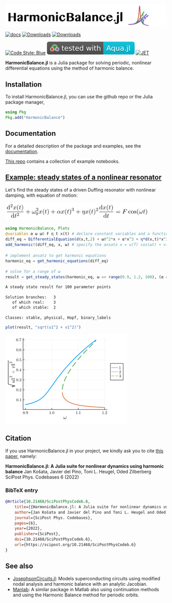 <img src="./logo.png" width="750" align="top">

[![docs](https://img.shields.io/badge/docs-online-blue.svg)](https://nonlinearoscillations.github.io/HarmonicBalance.jl/)
[![Downloads](https://img.shields.io/badge/dynamic/json?url=http%3A%2F%2Fjuliapkgstats.com%2Fapi%2Fv1%2Ftotal_downloads%2FHarmonicBalance&query=total_requests&label=Downloads)](https://juliapkgstats.com/pkg/HarmonicBalance)
[![Downloads](https://img.shields.io/badge/dynamic/json?url=http%3A%2F%2Fjuliapkgstats.com%2Fapi%2Fv1%2Fmonthly_downloads%2FHarmonicBalance&query=total_requests&suffix=%2Fmonth&label=Downloads)](https://juliapkgstats.com/pkg/HarmonicBalance)

[![Code Style: Blue](https://img.shields.io/badge/code%20style-blue-4495d1.svg)](https://github.com/invenia/BlueStyle)
[![Aqua QA](https://raw.githubusercontent.com/JuliaTesting/Aqua.jl/master/badge.svg)](https://github.com/JuliaTesting/Aqua.jl)
[![JET](https://img.shields.io/badge/%E2%9C%88%EF%B8%8F%20tested%20with%20-%20JET.jl%20-%20red)](https://github.com/aviatesk/JET.jl)


**HarmonicBalance.jl** is a Julia package for solving periodic, nonlinear differential equations using the method of harmonic balance.

## Installation

To install HarmonicBalance.jl, you can use the github repo or the Julia package manager,
```julia
using Pkg
Pkg.add("HarmonicBalance")
```

## Documentation

For a detailed description of the package and examples, see the [documentation](https://nonlinearoscillations.github.io/HarmonicBalance.jl).

[This repo](https://github.com/NonlinearOscillations/HarmonicBalance-notebooks) contains a collection of example notebooks.

## [Example: steady states of a nonlinear resonator](https://nonlinearoscillations.github.io/HarmonicBalance.jl/dev/tutorials/steady_states)
Let's find the steady states of a driven Duffing resonator with nonlinear damping, with equation of motion:

<img src="/docs/images/github_readme_eq.png" width="450">

```julia
using HarmonicBalance, Plots
@variables α ω ω0 F η t x(t) # declare constant variables and a function x(t)
diff_eq = DifferentialEquation(d(x,t,2) + ω0^2*x + α*x^3 + η*d(x,t)*x^2 ~ F*cos(ω*t), x)
add_harmonic!(diff_eq, x, ω) # specify the ansatz x = u(T) cos(ωt) + v(T) sin(ωt)

# implement ansatz to get harmonic equations
harmonic_eq = get_harmonic_equations(diff_eq)

# solve for a range of ω
result = get_steady_states(harmonic_eq, ω => range(0.9, 1.2, 100), (α => 1., ω0 => 1.0, F => 0.01, η => 0.1))
```
```
A steady state result for 100 parameter points

Solution branches:   3
   of which real:    3
   of which stable:  2

Classes: stable, physical, Hopf, binary_labels
```

```julia
plot(result, "sqrt(u1^2 + v1^2)")
```

<img src="/docs/images/github_readme_plot.png">

## Citation

If you use HarmonicBalance.jl in your project, we kindly ask you to cite [this paper](https://scipost.org/SciPostPhysCodeb.6), namely:

**HarmonicBalance.jl: A Julia suite for nonlinear dynamics using harmonic balance**
Jan Košata, Javier del Pino, Toni L. Heugel, Oded Zilberberg
SciPost Phys. Codebases 6 (2022) 

### BibTeX entry

```bibtex
@Article{10.21468/SciPostPhysCodeb.6,
    title={{HarmonicBalance.jl: A Julia suite for nonlinear dynamics using harmonic balance}},
    author={Jan Košata and Javier del Pino and Toni L. Heugel and Oded Zilberberg},
    journal={SciPost Phys. Codebases},
    pages={6},
    year={2022},
    publisher={SciPost},
    doi={10.21468/SciPostPhysCodeb.6},
    url={https://scipost.org/10.21468/SciPostPhysCodeb.6}
}
```

## See also

- [JosephsonCircuits.jl](https://github.com/kpobrien/JosephsonCircuits.jl): Models superconducting circuits using modified nodal analysis and harmonic balance with an analytic Jacobian.
- [Manlab](https://manlab.lma.cnrs-mrs.fr/spip/): A similar package in Matlab also using continuation methods and using the Harmonic Balance method for periodic orbits.
